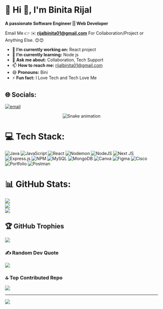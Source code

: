 # 💫 Hi 👋, I'm Binita Rijal
**A passionate Software Engineer || Web Developer**

Email Me 👉 ✉️ **rijalbinita01@gmail.com** For Collaboration/Project or Anything Else. 😊😊

- 🔭 **I’m currently working on:** React project
- 🌱 **I’m currently learning:** Node js
- 💬 **Ask me about:** Collaboration, Tech Support
- 📫 **How to reach me:** rijalbinita01@gmail.com
- 😄 **Pronouns:** Bini
- ⚡ **Fun fact:** I Love Tech and Tech Love Me

## 🌐 Socials:
 [![email](https://img.shields.io/badge/Email-D14836?logo=gmail&logoColor=white)](mailto:rijalbinita01@gmail.com) 

<!-- Snake Game Repo View -->

<div align="center">
  <img src="https://profile-readme-generator.com/assets/snake.svg" alt="Snake animation" />
</div>

# 💻 Tech Stack:
![Java](https://img.shields.io/badge/java-%23ED8B00.svg?style=for-the-badge&logo=openjdk&logoColor=white) ![JavaScript](https://img.shields.io/badge/javascript-%23323330.svg?style=for-the-badge&logo=javascript&logoColor=%23F7DF1E) ![React](https://img.shields.io/badge/react-%2320232a.svg?style=for-the-badge&logo=react&logoColor=%2361DAFB) ![Nodemon](https://img.shields.io/badge/NODEMON-%23323330.svg?style=for-the-badge&logo=nodemon&logoColor=%BBDEAD) ![NodeJS](https://img.shields.io/badge/node.js-6DA55F?style=for-the-badge&logo=node.js&logoColor=white) ![Next JS](https://img.shields.io/badge/Next-black?style=for-the-badge&logo=next.js&logoColor=white) ![Express.js](https://img.shields.io/badge/express.js-%23404d59.svg?style=for-the-badge&logo=express&logoColor=%2361DAFB) ![NPM](https://img.shields.io/badge/NPM-%23CB3837.svg?style=for-the-badge&logo=npm&logoColor=white) ![MySQL](https://img.shields.io/badge/mysql-4479A1.svg?style=for-the-badge&logo=mysql&logoColor=white) ![MongoDB](https://img.shields.io/badge/MongoDB-%234ea94b.svg?style=for-the-badge&logo=mongodb&logoColor=white) ![Canva](https://img.shields.io/badge/Canva-%2300C4CC.svg?style=for-the-badge&logo=Canva&logoColor=white) ![Figma](https://img.shields.io/badge/figma-%23F24E1E.svg?style=for-the-badge&logo=figma&logoColor=white) ![Cisco](https://img.shields.io/badge/cisco-%23049fd9.svg?style=for-the-badge&logo=cisco&logoColor=black) ![Portfolio](https://img.shields.io/badge/Portfolio-%23000000.svg?style=for-the-badge&logo=firefox&logoColor=#FF7139) ![Postman](https://img.shields.io/badge/Postman-FF6C37?style=for-the-badge&logo=postman&logoColor=white)
# 📊 GitHub Stats:
![](https://github-readme-stats.vercel.app/api?username=binitarijal&theme=onedark&hide_border=false&include_all_commits=true&count_private=false)<br/>
![](https://nirzak-streak-stats.vercel.app/?user=binitarijal&theme=onedark&hide_border=false)<br/>
![](https://github-readme-stats.vercel.app/api/top-langs/?username=binitarijal&theme=onedark&hide_border=false&include_all_commits=true&count_private=false&layout=compact)

## 🏆 GitHub Trophies
![](https://github-profile-trophy.vercel.app/?username=binitarijal&theme=radical&no-frame=false&no-bg=true&margin-w=4)

### ✍️ Random Dev Quote
![](https://quotes-github-readme.vercel.app/api?type=horizontal&theme=radical)

### 🔝 Top Contributed Repo
![](https://github-contributor-stats.vercel.app/api?username=binitarijal&limit=5&theme=dark&combine_all_yearly_contributions=true)

---
[![](https://visitcount.itsvg.in/api?id=binitarijal&icon=0&color=0)](https://visitcount.itsvg.in)

<!-- Proudly created with GPRM ( https://gprm.itsvg.in ) -->
